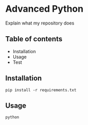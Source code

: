 # Advanced Python

Explain what my repository does

## Table of contents

- Installation
- Usage
- Test

## Installation

    pip install -r requirements.txt

## Usage
    python     